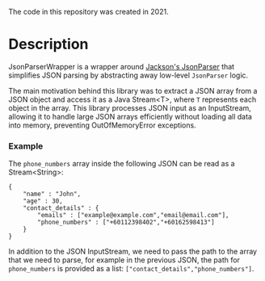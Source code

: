 The code in this repository was created in 2021.

# Description
JsonParserWrapper is a wrapper around 
<a href="https://fasterxml.github.io/jackson-core/javadoc/2.8/com/fasterxml/jackson/core/JsonParser.html">Jackson's JsonParser</a> 
that simplifies JSON parsing by abstracting away low-level `JsonParser` logic.  


The main motivation behind this library was to extract a JSON array from a JSON object and access it as a Java Stream&lt;T&gt;, where `T` represents each object in the array. This library processes JSON input as an InputStream, allowing it to handle large JSON arrays efficiently without loading all data into memory, preventing OutOfMemoryError exceptions.  


### Example
The `phone_numbers` array inside the following JSON can be read as a Stream&lt;String&gt;:
```
{
    "name" : "John",
    "age" : 30,
    "contact_details" : {
        "emails" : ["example@example.com","email@email.com"],
        "phone_numbers" : ["+60112398402","+60162598413"]
    }
}
```
In addition to the JSON InputStream, we need to pass the path to the array that we need to parse, for example 
in the previous JSON, the path for `phone_numbers` is provided as a list: `["contact_details","phone_numbers"]`. 